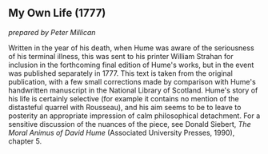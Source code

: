## My Own Life (1777)

_prepared by Peter Millican_

Written in the year of his death, when Hume was aware of the seriousness of his terminal illness, this was sent to his printer William Strahan for inclusion in the forthcoming final edition of Hume's works, but in the event was published separately in 1777. This text is taken from the original publication, with a few small corrections made by comparison with Hume's handwritten manuscript in the National Library of Scotland. Hume's story of his life is certainly selective (for example it contains no mention of the distasteful quarrel with Rousseau), and his aim seems to be to leave to posterity an appropriate impression of calm philosophical detachment. For a sensitive discussion of the nuances of the piece, see Donald Siebert, *The Moral Animus of David Hume* (Associated University Presses, 1990), chapter 5.
